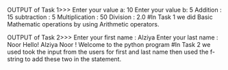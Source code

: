 OUTPUT of Task 1>>>
Enter your value a: 10
Enter your value b: 5
Addition : 15
subtraction : 5
Multiplication : 50
Division : 2.0
#In Task 1 we did Basic Mathematic operations by using Arithmetic operators.


OUTPUT of Task 2>>>
Enter your first name  : Alziya
Enter your last name : Noor
Hello! Alziya Noor ! Welcome to the python program
#In Task 2 we used took the input from the users for first and last name then used the f-string to add these two in the statement.

